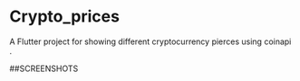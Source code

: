 # Crypto_prices

A Flutter project for showing different cryptocurrency pierces using coinapi .

##SCREENSHOTS 
